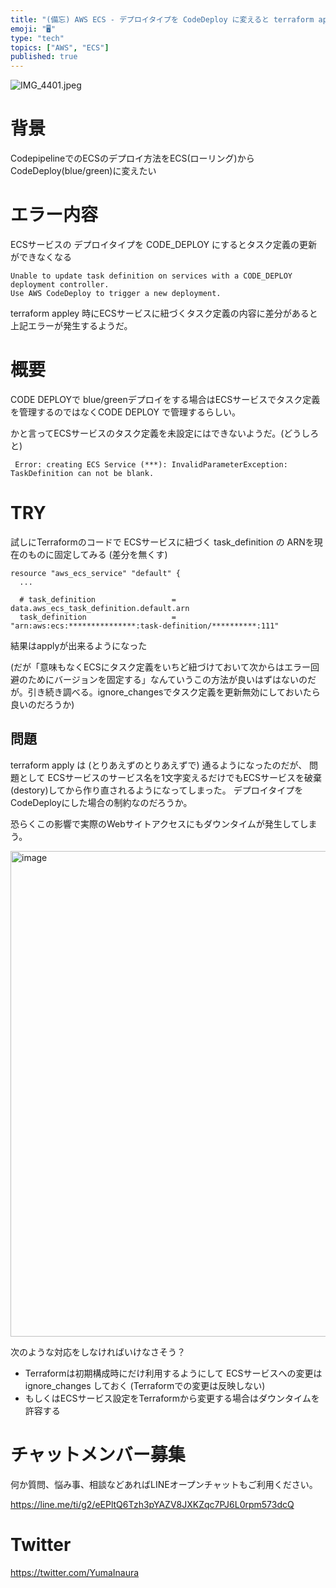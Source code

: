 ```yaml
---
title: "(備忘) AWS ECS - デプロイタイプを CodeDeploy に変えると terraform apply で ECSサービスに紐づく"
emoji: "🖥"
type: "tech"
topics: ["AWS", "ECS"]
published: true
---
```


![IMG_4401.jpeg](https://qiita-image-store.s3.ap-northeast-1.amazonaws.com/0/89618/33aa20e7-5c0f-80e5-ec83-e0fec1bdf34e.jpeg)
# 背景

CodepipelineでのECSのデプロイ方法をECS(ローリング)からCodeDeploy(blue/green)に変えたい

# エラー内容

ECSサービスの デプロイタイプを CODE_DEPLOY にするとタスク定義の更新ができなくなる

```
Unable to update task definition on services with a CODE_DEPLOY deployment controller.
Use AWS CodeDeploy to trigger a new deployment.
```

terraform appley 時にECSサービスに紐づくタスク定義の内容に差分があると上記エラーが発生するようだ。

# 概要

CODE DEPLOYで blue/greenデプロイをする場合はECSサービスでタスク定義を管理するのではなくCODE DEPLOY で管理するらしい。


かと言ってECSサービスのタスク定義を未設定にはできないようだ。(どうしろと)

```
 Error: creating ECS Service (***): InvalidParameterException: TaskDefinition can not be blank.
```

# TRY

試しにTerraformのコードで ECSサービスに紐づく task_definition の ARNを現在のものに固定してみる
(差分を無くす)

```
resource "aws_ecs_service" "default" {
  ...

  # task_definition                 = data.aws_ecs_task_definition.default.arn
  task_definition                   = "arn:aws:ecs:***************:task-definition/**********:111"
```

結果はapplyが出来るようになった

(だが「意味もなくECSにタスク定義をいちど紐づけておいて次からはエラー回避のためにバージョンを固定する」なんていうこの方法が良いはずはないのだが。引き続き調べる。ignore_changesでタスク定義を更新無効にしておいたら良いのだろうか)

## 問題

terraform apply は (とりあえずのとりあえずで) 通るようになったのだが、
問題として ECSサービスのサービス名を1文字変えるだけでもECSサービスを破棄(destory)してから作り直されるようになってしまった。
デプロイタイプをCodeDeployにした場合の制約なのだろうか。

恐らくこの影響で実際のWebサイトアクセスにもダウンタイムが発生してしまう。

<img width="777" alt="image" src="https://github.com/YumaInaura/YumaInaura/assets/13635059/a0f7527d-cad7-4de4-ad99-3dd0dfd2d08f">


次のような対応をしなければいけなさそう？

- Terraformは初期構成時にだけ利用するようにして ECSサービスへの変更は ignore_changes しておく (Terraformでの変更は反映しない)
- もしくはECSサービス設定をTerraformから変更する場合はダウンタイムを許容する


# チャットメンバー募集


何か質問、悩み事、相談などあればLINEオープンチャットもご利用ください。

https://line.me/ti/g2/eEPltQ6Tzh3pYAZV8JXKZqc7PJ6L0rpm573dcQ


# Twitter

https://twitter.com/YumaInaura

